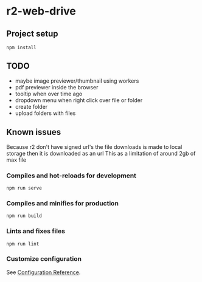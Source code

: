 # r2-web-drive

## Project setup
```
npm install
```

## TODO
- maybe image previewer/thumbnail using workers
- pdf previewer inside the browser
- tooltip when over time ago
- dropdown menu when right click over file or folder
- create folder
- upload folders with files


## Known issues
Because r2 don't have signed url's the file downloads is made to local storage then it is downloaded as an url
This as a limitation of around 2gb of max file

### Compiles and hot-reloads for development
```
npm run serve
```

### Compiles and minifies for production
```
npm run build
```

### Lints and fixes files
```
npm run lint
```

### Customize configuration
See [Configuration Reference](https://cli.vuejs.org/config/).
